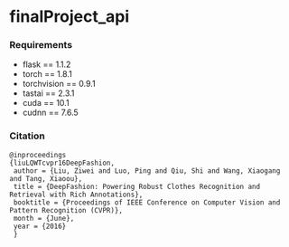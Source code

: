 # finalProject_api



### Requirements
- flask == 1.1.2
- torch == 1.8.1
- torchvision == 0.9.1
- tastai == 2.3.1
- cuda == 10.1
- cudnn == 7.6.5


### Citation
    @inproceedings
    {liuLQWTcvpr16DeepFashion,
     author = {Liu, Ziwei and Luo, Ping and Qiu, Shi and Wang, Xiaogang and Tang, Xiaoou},
     title = {DeepFashion: Powering Robust Clothes Recognition and Retrieval with Rich Annotations},
     booktitle = {Proceedings of IEEE Conference on Computer Vision and Pattern Recognition (CVPR)},
     month = {June},
     year = {2016}
     }
